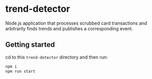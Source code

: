 # trend-detector

Node.js application that processes scrubbed card transactions and arbitrarily finds trends and publishes a corresponding event.

## Getting started

cd to this `trend-detector` directory and then run:

```sh
npm i
npm run start
```
